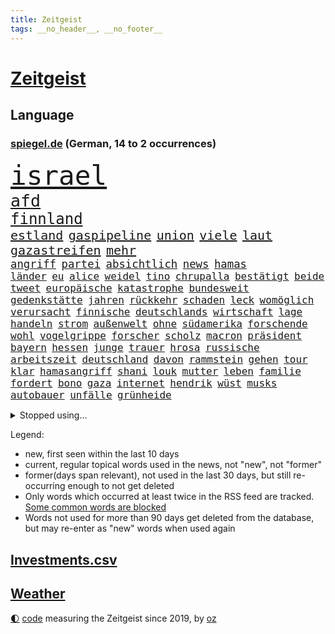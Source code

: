 ```yaml
---
title: Zeitgeist
tags: __no_header__, __no_footer__
---
```


# [Zeitgeist](https://oliz.io/zeitgeist/)

## Language

<h3><a href="https://www.spiegel.de" target="_blank">spiegel.de</a> (German, 14 to 2 occurrences)</h3>
<p style="font-family:monospace">
<span style="font-size:32pt"><a href="news_links.html#israel" class="current">israel</a></span>
<br>
<span style="font-size:20pt"><a href="news_links.html#afd" class="current">afd</a></span>
<br>
<span style="font-size:18pt"><a href="news_links.html#finnland" class="current">finnland</a></span>
<br>
<span style="font-size:15pt"><a href="news_links.html#estland" class="current">estland</a></span>
<span style="font-size:15pt"><a href="news_links.html#gaspipeline" class="new">gaspipeline</a></span>
<span style="font-size:15pt"><a href="news_links.html#union" class="current">union</a></span>
<span style="font-size:15pt"><a href="news_links.html#viele" class="current">viele</a></span>
<span style="font-size:15pt"><a href="news_links.html#laut" class="current">laut</a></span>
<span style="font-size:15pt"><a href="news_links.html#gazastreifen" class="current">gazastreifen</a></span>
<span style="font-size:15pt"><a href="news_links.html#mehr" class="current">mehr</a></span>
<br>
<span style="font-size:13pt"><a href="news_links.html#angriff" class="current">angriff</a></span>
<span style="font-size:13pt"><a href="news_links.html#partei" class="current">partei</a></span>
<span style="font-size:13pt"><a href="news_links.html#absichtlich" class="new">absichtlich</a></span>
<span style="font-size:13pt"><a href="news_links.html#news" class="current">news</a></span>
<span style="font-size:13pt"><a href="news_links.html#hamas" class="current">hamas</a></span>
<br>
<span style="font-size:12pt"><a href="news_links.html#länder" class="current">länder</a></span>
<span style="font-size:12pt"><a href="news_links.html#eu" class="current">eu</a></span>
<span style="font-size:12pt"><a href="news_links.html#alice" class="current">alice</a></span>
<span style="font-size:12pt"><a href="news_links.html#weidel" class="current">weidel</a></span>
<span style="font-size:12pt"><a href="news_links.html#tino" class="new">tino</a></span>
<span style="font-size:12pt"><a href="news_links.html#chrupalla" class="new">chrupalla</a></span>
<span style="font-size:12pt"><a href="news_links.html#bestätigt" class="current">bestätigt</a></span>
<span style="font-size:12pt"><a href="news_links.html#beide" class="current">beide</a></span>
<span style="font-size:12pt"><a href="news_links.html#tweet" class="current">tweet</a></span>
<span style="font-size:12pt"><a href="news_links.html#europäische" class="current">europäische</a></span>
<span style="font-size:12pt"><a href="news_links.html#katastrophe" class="current">katastrophe</a></span>
<span style="font-size:12pt"><a href="news_links.html#bundesweit" class="current">bundesweit</a></span>
<span style="font-size:12pt"><a href="news_links.html#gedenkstätte" class="new">gedenkstätte</a></span>
<span style="font-size:12pt"><a href="news_links.html#jahren" class="current">jahren</a></span>
<span style="font-size:12pt"><a href="news_links.html#rückkehr" class="current">rückkehr</a></span>
<span style="font-size:12pt"><a href="news_links.html#schaden" class="current">schaden</a></span>
<span style="font-size:12pt"><a href="news_links.html#leck" class="current">leck</a></span>
<span style="font-size:12pt"><a href="news_links.html#womöglich" class="current">womöglich</a></span>
<span style="font-size:12pt"><a href="news_links.html#verursacht" class="current">verursacht</a></span>
<span style="font-size:12pt"><a href="news_links.html#finnische" class="current">finnische</a></span>
<span style="font-size:12pt"><a href="news_links.html#deutschlands" class="current">deutschlands</a></span>
<span style="font-size:12pt"><a href="news_links.html#wirtschaft" class="current">wirtschaft</a></span>
<span style="font-size:12pt"><a href="news_links.html#lage" class="current">lage</a></span>
<span style="font-size:12pt"><a href="news_links.html#handeln" class="current">handeln</a></span>
<span style="font-size:12pt"><a href="news_links.html#strom" class="current">strom</a></span>
<span style="font-size:12pt"><a href="news_links.html#außenwelt" class="new">außenwelt</a></span>
<span style="font-size:12pt"><a href="news_links.html#ohne" class="current">ohne</a></span>
<span style="font-size:12pt"><a href="news_links.html#südamerika" class="current">südamerika</a></span>
<span style="font-size:12pt"><a href="news_links.html#forschende" class="current">forschende</a></span>
<span style="font-size:12pt"><a href="news_links.html#wohl" class="current">wohl</a></span>
<span style="font-size:12pt"><a href="news_links.html#vogelgrippe" class="current">vogelgrippe</a></span>
<span style="font-size:12pt"><a href="news_links.html#forscher" class="current">forscher</a></span>
<span style="font-size:12pt"><a href="news_links.html#scholz" class="current">scholz</a></span>
<span style="font-size:12pt"><a href="news_links.html#macron" class="current">macron</a></span>
<span style="font-size:12pt"><a href="news_links.html#präsident" class="current">präsident</a></span>
<span style="font-size:12pt"><a href="news_links.html#bayern" class="current">bayern</a></span>
<span style="font-size:12pt"><a href="news_links.html#hessen" class="current">hessen</a></span>
<span style="font-size:12pt"><a href="news_links.html#junge" class="current">junge</a></span>
<span style="font-size:12pt"><a href="news_links.html#trauer" class="current">trauer</a></span>
<span style="font-size:12pt"><a href="news_links.html#hrosa" class="new">hrosa</a></span>
<span style="font-size:12pt"><a href="news_links.html#russische" class="current">russische</a></span>
<span style="font-size:12pt"><a href="news_links.html#arbeitszeit" class="current">arbeitszeit</a></span>
<span style="font-size:12pt"><a href="news_links.html#deutschland" class="current">deutschland</a></span>
<span style="font-size:12pt"><a href="news_links.html#davon" class="current">davon</a></span>
<span style="font-size:12pt"><a href="news_links.html#rammstein" class="current">rammstein</a></span>
<span style="font-size:12pt"><a href="news_links.html#gehen" class="current">gehen</a></span>
<span style="font-size:12pt"><a href="news_links.html#tour" class="current">tour</a></span>
<span style="font-size:12pt"><a href="news_links.html#klar" class="current">klar</a></span>
<span style="font-size:12pt"><a href="news_links.html#hamasangriff" class="new">hamasangriff</a></span>
<span style="font-size:12pt"><a href="news_links.html#shani" class="new">shani</a></span>
<span style="font-size:12pt"><a href="news_links.html#louk" class="new">louk</a></span>
<span style="font-size:12pt"><a href="news_links.html#mutter" class="current">mutter</a></span>
<span style="font-size:12pt"><a href="news_links.html#leben" class="current">leben</a></span>
<span style="font-size:12pt"><a href="news_links.html#familie" class="current">familie</a></span>
<span style="font-size:12pt"><a href="news_links.html#fordert" class="current">fordert</a></span>
<span style="font-size:12pt"><a href="news_links.html#bono" class="current">bono</a></span>
<span style="font-size:12pt"><a href="news_links.html#gaza" class="current">gaza</a></span>
<span style="font-size:12pt"><a href="news_links.html#internet" class="current">internet</a></span>
<span style="font-size:12pt"><a href="news_links.html#hendrik" class="current">hendrik</a></span>
<span style="font-size:12pt"><a href="news_links.html#wüst" class="current">wüst</a></span>
<span style="font-size:12pt"><a href="news_links.html#musks" class="current">musks</a></span>
<span style="font-size:12pt"><a href="news_links.html#autobauer" class="current">autobauer</a></span>
<span style="font-size:12pt"><a href="news_links.html#unfälle" class="current">unfälle</a></span>
<span style="font-size:12pt"><a href="news_links.html#grünheide" class="current">grünheide</a></span>
</p>
<details>
<summary>Stopped using...</summary>
<p class="former" style="font-size:12pt">
main(1083) bestimmte(1082) untersuchungshaft(1082) welchem(1082) geduld(1081) tom(1081) weise(1081) anwohner(1080) energien(1080) musiker(1080) weshalb(1080) freundin(1079) polizeieinsatz(1079) spanier(1079) arbeitnehmer(1078) dreimal(1078) einführen(1078) entgegen(1078) entlastet(1078) gegenseitig(1078) gerät(1078) geäußert(1078) erinnerungen(1077) fußballquiz(1077) kurzfristig(1077) träumen(1077) umgehen(1077) untersuchungsausschuss(1077) beschädigt(1076) entlässt(1076) entschädigung(1076) evakuiert(1076) klimawandels(1076) lieben(1076) rand(1076) vielerorts(1076) österreichische(1076) ifoinstitut(1075) kreis(1075) versorgt(1075) widerspruch(1075) behandlung(1073) gezogen(1073) halbfinale(1073) januar(1073) monatelang(1073) rat(1073) stolz(1073) verschärfen(1073) ard(1072) christine(1072) flammen(1072) juli(1072) trafen(1072) wales(1072) 31(1071) genutzt(1071) geändert(1071) ii(1071) springt(1071) zugelassen(1071) erkrankt(1070) nerven(1070) starken(1070) unbedingt(1070) wohnhaus(1070) aufruf(1069) geflogen(1069) löste(1069) senkt(1069) weite(1069) pünktlich(1068) gering(1067) klubs(1067) schritte(1067) viertelfinale(1067) fortgesetzt(1066) siegte(1066) veranstalter(1066) beiträge(1065) feuerwehrleute(1064) zerstören(1064) schaffte(1063) wunder(1060) angeklagten(1059) fit(1059) berühmten(1058) erwachsene(1058) haaland(1058) patient(1058) gang(1057) königin(1056) top(1056) ähnlich(1055) rettete(1054) fan(1053) informiert(1053) erschießt(1052) hunger(1052) einbruch(1051) griechischen(1051) retter(1051) abstieg(1050) auseinandersetzung(1050) ältere(1049) profis(1048) solchen(1048) kokain(1046) klimaziele(1042) abgeschlossen(1037) reist(1036) staatlichen(1035) erfolgreichen(1028) kanadas(1028) drohne(1026) politischer(1005) gezielt(960) expräsidenten(955) bekannter(950) finanziellen(934) werte(882) fußballstar(874) flohen(833) sammelt(827) novak(823) adac(819) djoković(817) drohenden(814) irre(808) 72(805) verbunden(797) gesund(781) beeinträchtigt(780) jenseits(771) rückgabe(753) angestellten(747) dokumentiert(729) vorteil(728) schränkt(724) vorfeld(721) millionenhöhe(717) minus(715) krankenkassen(713) rauswurf(711) gewachsen(700) volksverhetzung(700) rosa(699) 74(697) magazin(697) mond(696) größtem(693) hals(684) schloss(656) verteuert(645) einzig(642) öffentlichrechtlichen(640) frühe(638) marieagnes(637) ben(624) vorbereiten(624) match(623) verringern(621) ring(617) großbrand(606) operation(601) bestand(595) westens(595) abschaffung(591) premierministerin(590) verantwortlichen(585) behauptete(579) stammen(579) absagen(576) sklaverei(570) fluss(569) eindrücke(556) kasse(552) zugriff(549) söhne(548) zugegeben(546) breiten(545) organisierte(543) flüchten(541) lohn(540) messerattacke(540) talent(535) humor(526) neuerdings(526) 48(525) packenden(525) zusätzlich(521) schlamm(506) dahin(502) trocken(498) halt(497) luisa(494) 1200(493) suchte(488) ran(485) fire(483) elisabeth(482) titelverteidiger(482) steuerzahler(479) angeschlagenen(478) einhalten(478) debattiert(477) lob(476) iii(472) übung(470) 86(466) yorks(466) provozieren(465) feuert(461) ängste(460) thüringens(458) gelöscht(457) nationale(457) gleichberechtigung(455) tasche(451) 16jähriger(449) großaufgebot(449) partnerin(449) geschichtenewsletter(448) 81(446) l(446) geste(442) batterien(441) trans(441) islamisten(440) rettungsaktion(440) entschuldigen(438) extra(437) umweltschützer(429) neubauer(427) träume(423) eigentliche(422) moderator(415) schied(413) gründet(411) traten(409) nebenwirkungen(407) komplikationen(406) verabschiedete(406) mithalten(405) entkommen(401) sicherer(400) 63(399) peru(398) klettert(393) bellingham(391) jude(391) lettland(388) durchaus(376) kriminalität(376) angriffskriegs(375) konten(373) rassistischer(373) roboter(373) gesundheitszustand(371) rechtsradikale(370) unbestimmte(369) verbleib(367) kinderpornografie(366) raumfahrt(366) achtelfinale(365) fortschritte(362) caroline(360) spiegelrecherche(360) klimaaktivistin(357) bestimmen(356) gerecht(354) kurzen(353) dahintersteckt(350) floridas(350) illegales(349) nebel(348) härtesten(344) männliche(343) 160(342) traditionell(341) verurteilten(339) ausgebremst(338) missionen(333) neuheiten(333) fraktionschef(331) satelliten(331) sämtliche(328) zulassen(322) redet(313) ig(312) metall(312) credit(308) suisse(308) südafrikas(305) aufgebaut(304) verunsichert(304) verdoppeln(300) eingestuft(299) djokovic(298) abwehr(297) lauter(297) skepsis(296) bestellen(295) kunstwerk(295) regimekritiker(294) abschiebungen(293) überzeugen(293) schränken(292) 47(291) technologien(291) muster(289) unangenehm(286) gekündigt(284) verwandte(282) hürde(280) kieler(277) änderung(276) escooter(274) weißes(274) dreier(273) konzernchef(273) mittelpunkt(273) freigelassen(270) salat(269) benötigte(268) erfährt(268) kongo(268) nizza(268) vergab(266) überflüssig(264) kulturstaatsministerin(263) nannte(263) mächtig(262) gesundheitliche(261) immobilienpreise(258) passanten(258) gebühren(255) geschwister(255) springen(255) erfolgreiche(254) ertragen(252) halbinsel(252) entlang(250) unbezahlbar(250) erlag(249) fortan(249) ausfindig(248) bakterien(246) leopard(246) alcaraz(245) ablauf(244) hochhaus(244) mitgerissen(244) nähert(242) vermeintlichen(242) schwache(241) konto(240) streifen(239) schritten(238) erschüttern(237) wesentlich(236) vorschriften(235) leon(234) zwang(234) office(233) anderson(230) aufbruch(230) zubehör(229) vierteljahrhundert(228) traurig(226) verpflichten(226) segelboot(225) hunderter(224) geständnis(223) pilotprojekt(223) ringe(222) schwerem(220) unruhe(220) massachusetts(219) 130(218) nicola(218) brauche(217) stillstand(216) story(215) tourist(215) souveränität(211) rostock(210) südtirol(210) umstellung(210) instituts(209) luxusuhren(209) menschliche(209) komplizen(208) amtskollege(206) mund(206) detail(205) müttern(205) aktualisiert(204) on(204) topdiplomat(204) austritt(203) etappensieg(203) fähre(203) afrikanische(202) ausschnitte(201) verteidigte(201) vorfahren(201) wendepunkt(201) gala(200) stürme(200) #metoo(199) nairobi(199) wüten(199) randalierer(198) rauch(198) wasserknappheit(198) konkreten(197) löscharbeiten(197) wassermangel(197) autorennen(196) obduziert(196) rührt(195) bedrohen(194) wallace(194) hinweg(193) kreuz(193) nützt(193) wagenknechts(193) zeug(193) begangen(192) italienischer(190) usbundesstaats(190) wach(190) überwunden(190) bärin(189) begeben(188) erzbistum(188) griechenlands(188) prioritäten(188) ungeklärt(188) it(187) optionen(187) 55jährige(186) tatwaffe(185) jacht(184) parks(184) wettrennen(184) dürren(183) luke(183) schieben(183) elterngeld(182) goretzka(182) hollywoodstar(182) zerbrechen(181) dna(180) bestandsaufnahme(178) duschen(178) pascal(178) reißenden(178) aufwendige(177) hauptrolle(177) qiang(177) zittern(177) geknackt(176) kaufkraft(175) länderspiele(175) pool(174) unrealistisch(174) entwickelte(173) erling(171) umfragehoch(171) irren(167) brachten(166) fündig(166) militärstützpunkt(166) raubtier(166) schwachstelle(166) zuständigen(166) augenzeugen(165) verschiedener(164) 1974(163) übergriff(162) festgeklebt(161) kopfzerbrechen(161) angehalten(159) minderjähriger(159) stuft(159) tschentscher(158) hinterließ(157) senden(157) zeitung(157) fühle(156) beleidigung(154) logo(154) chips(153) leclerc(153) zehnjährigen(153) 125(152) gedenkt(152) zusammenhängen(152) rundumschlag(151) spielten(151) schmelzen(150) überlegungen(150) 180(149) beschmiert(149) anlegen(148) notarzt(148) reue(148) weggefährten(148) court(146) einfamilienhaus(145) erledigen(145) großfeuer(143) mitarbeitenden(143) gebäudeenergiegesetz(142) supreme(142) besatzer(141) kuba(141) verweigern(141) eupläne(140) dárdai(139) look(139) pál(139) genditzki(138) versteckt(138) vorsorglich(138) überfahren(138) ereignis(137) palme(137) regierungen(137) sofortprogramm(137) zerren(137) arabischen(136) girls(136) hinein(136) evakuierung(135) tarnung(135) weigert(135) erhöhte(134) 58(133) ausgeblieben(133) exbürgermeister(133) schimpfen(133) gefördert(132) ken(132) konzentrationslager(132) nötigen(132) feinde(131) kolonialismus(131) umbenennung(131) fünfeinhalb(130) guatemala(130) mühe(130) präsidentschaftswahlkampf(130) anschaut(129) kindesmissbrauchs(129) schönsten(129) florenz(128) nationalpark(128) sachsenhausen(128) südkoreas(128) 21jährigen(127) anschlägen(127) kfrage(127) lee(127) lukrativen(127) rekordsumme(127) wahlkampfthema(126) landsmann(125) motorräder(125) protestierten(125) eingeliefert(124) outback(124) triple(124) außenseiter(123) gosens(123) staatschefs(123) brad(122) führender(122) gescheiterten(122) motivierten(122) schlucken(122) altersvorsorge(121) auszusteigen(120) lennard(120) wutrede(120) ärztliche(120) lebenserwartung(119) partien(119) qual(119) rettungsversuch(119) verfassung(119) wortlaut(119) asylanträgen(118) bestritten(118) bundeshaushalt(118) feministin(118) sommers(118) telegram(118) schiffs(117) soldatinnen(117) befürchtete(116) belgiens(116) erneuerbarer(116) geländegewinne(115) mobilität(115) verwüstung(114) rundfahrt(113) abschlusserklärung(112) finger(112) scharfen(112) ämtern(112) einsparungen(111) einwanderung(111) finaleinzug(111) gelben(111) kinderreportern(111) prosiebensat1(111) versagte(111) bereitschaft(110) getreideabkommens(110) schwangeren(108) abgenommen(107) sandra(107) sympathisch(107) verstrickungen(107) wnba(107) co₂emissionen(106) richtlinie(105) beinen(104) fürth(104) gelte(104) unterschätzen(104) verschwendung(104) homosexualität(103) millionenschaden(103) regionalwahlen(103) schröders(103) sommerpause(103) weltmacht(103) wird’s(103) 2006(102) berechnet(102) wohnhäuser(102) brasiliens(101) krimbrücke(101) wanderung(101) abgewehrt(100) alpinist(100) bundesagentur(100) defizite(100) gespielt(99) linksextremisten(99) regenfällen(99) indischer(98) jannik(96) sinner(96) motorrad(95) niedergang(95) trick(95) bergwacht(94) bezeichnete(94) dnjepr(94) fertiggestellt(94) havertz(94) klimafreundlich(94) nachkommen(94) ralf(94) deadline(93) spiderman(93) spirale(93) waggon(93) 78(92) linker(92) theorien(92) hörte(91) monza(91) ryanair(91) vox(91) wahlbetrug(91) futuristische(90) füllen(90) milliardenschweren(90) bezog(89) alpinisten(88) anfragen(88) braut(88) ertrinkt(88) gewöhnlich(88) modellen(88) schwamm(88) selbstbestimmungsgesetz(88) spiegelleitartikel(88) totschlag(88) vergessene(88) anderthalb(87) beach(87) begründete(87) hergestellt(87) ihor(87) karosserien(87) freistaat(86) geheimen(86) lagern(86) neuschwanstein(86) vorsaison(86) angelaufen(85) entgleisungen(85) staatstrauer(85) verbraucherschützern(85) alleiniger(84) brighton(84) gewitter(84) kohlenstoff(84) landkreise(84) motorradunfall(84) weltranglistenerste(84) winkel(84) aurubis(83) erweist(83) freiewählerchefs(83) friedensnobelpreisträger(83) kupferhersteller(83) programme(83) pur(83) vororten(83) anwesenden(82) aussetzer(82) beeinträchtigungen(82) geparkten(82) herunterzuspielen(82) rechtsradikalen(82) schwach(82) weht(82) auster(81) erbeuteten(81) sensationell(81) umringt(81) alfons(80) bahrain(80) elektromobilität(80) enger(80) gequält(80) geschäfts(80) hinziehen(80) abgaben(79) covid19(79) freigeben(79) freigesetzt(79) fußballtransfers(79) sechser(79) ärztlichen(79) abzuholen(78) bestohlen(78) brände(78) enttäuschende(78) haas(78) soziologin(78) vereinen(78) volksfesten(78) 2050(77) android(77) beschuldigter(77) fuente(77) millionenschweren(77) neuartige(77) privatpersonen(77) vermieden(77) viermal(77) brugger(76) burger(76) cybercrime(76) kabellose(76) luka(76) smarten(76) unterfranken(76) verbinden(76) homosexuelle(75) radwege(75) werner(75) wetterphänomene(75) zehntausend(75) analysieren(74) aufgehört(74) entsprechend(74) holten(74) starstürmer(74) topmilitär(74) verordnungen(74) flügelspieler(73) freizeit(73) geschlecht(73) lagerhalle(73) sabotieren(73) selbstbewusst(73) wagnerputsch(73) wertet(73) bundesstaats(72) hohem(72) schlauchboot(72) sprüchen(72) überschwemmt(71) einstellungen(70) gehörten(70) rasenmäher(70) rheinlandpfälzischen(70) ärgerlich(70) 105(69) abhaken(69) ausgefallenen(69) betriebssystem(69) exporteure(69) mähroboter(69) nachvollziehbar(69) schmerzhaft(69) warmen(69) staatsgeldern(68) talk(68) überredet(68) geschwindigkeiten(67) maroden(67) polizeistreife(67) sauna(67) tschetschenischen(67) wetteifern(67) entpuppt(66) feinden(66) geklettert(66) kaufprämien(66) masken(66) neonazi(66) rekordhalter(66) schwachem(66) stärkerer(66) verkehrschaos(66) abwechselnd(65) armutsbekämpfung(65) böschung(65) herausfordert(65) wozniacki(65) blue(64) bruce(64) favoritenrolle(64) gutverdiener(64) schilderungen(64) archäologie(63) beißen(63) benutzen(63) brocken(63) fahrgast(63) finanzkontrolleure(63) kranken(63) nationalsozialismus(63) putintreuen(63) schwule(63) unterschiedlicher(63) arbeitslosen(62) ausrede(62) frankenthal(62) geschlechtern(62) zeugin(62) antwortet(61) büsum(61) eurecht(61) inoffiziellen(61) spione(61) badewannenmord(60) geburtenrate(60) korrigieren(60) kuleba(60) meteorologen(60) angeworben(59) aufstiegsbafög(59) flächen(59) klimaschädlich(59) missbrauchstäter(59) postbankkunden(59) substanz(59) under(59) bestsellerautor(58) fraktionsspitze(58) paketbote(58) schwedt(58) syndrom(58) zweijähriger(58) aufrührer(57) eritreafestival(57) k(57) service(57) verlogen(57) verstoßes(57) antreiben(56) berlinale(56) iranischer(56) minutenprotokoll(56) runden(56) russlandpolitik(56) sabotage(56) sexualtherapeutin(56) charly(55) dienstreisen(55) diskreditieren(55) ehrlicher(55) hübner(55) maas(55) prostituierter(55) verknüpft(55) 1700(54) eritreischen(54) geringeren(54) kriegsende(54) naturkatastrophe(54) ordentlich(54) polizeiwagen(54) topklubs(54) übermäßig(54) fahrradbranche(53) nominierungen(53) akuter(52) buchhandlung(52) gegenseitige(52) oberstes(52) sagten(52) entkam(51) fremde(51) nationalspielerin(51) pädagogen(51) schiene(51) strafbefehl(51) teamkollegen(51) vorcoronaniveau(51) ansatz(50) halbherzig(50) held(50) nebraska(50) rechtsextremist(50) öffnungszeiten(50) abgefeuert(49) braunbärin(49) derartige(49) exklusive(49) gemeinsamer(49) kabellos(49) strafkolonie(49) vanmoof(49) chandrayaan3(48) elternhaus(48) gruppenphase(48) implantiert(48) megastar(48) niederbayern(48) siebziger(48) andersdenkende(47) atomkrieg(47) belässt(47) bränden(47) diplomatisches(47) küsst(47) mcdonald's(47) verhinderten(47) vize(47) blatt(46) forschenden(46) geschummelt(46) gezündet(46) kamikazedrohnen(46) argentinier(45) chicken(45) inka(45) kranke(45) vergesslichkeit(45) zusätzlichen(45) abzusetzen(44) days(44) hitzlsperger(44) offshorewindparks(44) slowenen(44) stationiert(44) wmauftakt(44) wäldern(44) 365(43) abrupt(43) häftling(43) kommunalpolitik(43) umstrittensten(43) abgerissen(42) abschieben(42) etfs(42) falschem(42) lockeren(42) afrikanischer(41) klimaforscher(41) nachtzüge(41) römischen(41) wahrgenommen(41) weggebrochen(41) ökosystem(41) einflussreichsten(40) grosz(40) kriegsgerät(40) tourmalet(40) transrechte(40) gehetzt(39) gregor(39) gysi(39) kreuzberg(39) kristin(39) wagners(39) abgezockt(38) disqualifiziert(38) häuserpreise(38) kiexperten(38) moralischen(38) oberen(38) vorhersagen(38) überragte(38) übertreffen(38) elfmeterschießen(37) hartes(37) joan(37) tuchels(37) verdiente(37) zuständen(37) anfangen(36) manipulieren(36) marokkanischen(36) marschiert(36) umsturz(36) überträger(36) ausnahmezustand(35) boykottieren(35) bundeselternrat(35) fußballerin(35) hansa(35) inszenierung(35) knochen(35) losfahren(35) widerlegen(35) angezogen(34) nachhaltigen(34) riesiges(34) zugesagten(34) akzeptanz(33) debütant(33) gegenspieler(33) gruppenspiel(33) haften(33) jawort(33) mitspielerinnen(33) taifun(33) wmaus(33) rocksänger(32) unbeeindruckt(32) vergewaltigungen(32) drehte(31) empfing(31) gruppensieg(31) kanarische(31) kostümierten(31) superreiche(31) verzockt(31) xavi(31) besuchs(30) bindet(30) gastwirte(30) panikattacken(30) shootingstar(30) streikenden(30) zusehends(30) co2emissionen(29) nbastars(29) therapeutin(29) andauernde(28) drahtzieher(28) durchschlugen(28) gestiegenen(28) mathieu(28) prominentesten(28) stromschlag(28) unterschieden(28) übersteigt(28) erregte(27) erschöpft(27) gehaltsplus(27) heftigem(27) klettersteig(27) momente(27) siri(27) fahrrad(26) kürzen(26) missbrauchsdarstellungen(26) nirgends(26) widersetzt(26) zweifachen(26) behinderungen(25) billigstrom(25) flugbereitschaft(25) israeli(25) rennstrecke(25) scheidung(25) schild(25) agent(24) heutigen(24) sperrung(24) stundenlangen(24) transport(24) vorstandswahl(24) wirtschaftsflaute(24) einfaches(23) militärapparat(23) professoren(23) rügener(23) svenja(23) tauruslieferungen(23) wertpapiere(23) akzeptiert(22) flüchtigen(22) handyempfang(22) staatsanwältin(22) steckdosen(22) zusammengebrochen(22) automesse(21) autowaschanlage(21) elterntaxis(21) gestürmt(21) grenzwerte(20) mittelstand(20) 13000(19) armeestützpunkt(19) einschläge(19) exanwalt(19) mustert(19) renteneintrittsalter(19) saudischen(19) wahlbeeinflussung(19) ausweisen(18) deine(18) leide(18) männerteam(18) verpackt(18) bisheriger(17) charmante(17) fantasien(17) hitlers(17) klamotten(17) marinedrohnen(17) pannenflug(17) perus(17) protestierte(17) stockwerke(17) trauernder(17) amateuraufnahmen(16) berchtesgadener(16) erweitern(16) ludovic(16) ungesühnt(16) betätigt(15) schwellenländer(15) umverteilung(15) young(15) zurecht(15) allinclusive(14) euvorgaben(14) exverfassungsschutzchef(14) fristlos(14) hansgeorg(14) maaßen(14) neuauflage(14) omikron(14) populäre(14) sparsame(14) zypern(14) baubooms(13) berchtesgaden(13) fitnesstrainer(13) krisengipfel(13) mangelnde(13) rumänischen(13) spiegelranking(13) technisches(13) act(12) bieter(12) brot(12) füllkrug(12) hallo(12) niclas(12) abgehängt(11) achtzigerjahren(11) angepasste(11) auslandsoscar(11) prigoschinabsturz(11) starttermin(11) vorhanden(11) weltmarkt(11) wmsiegerehrung(11)
</p>
</details>
<p>Legend:
<ul>
<li><span class="new">new</span>, first seen within the last 10 days</li>
<li><span class="current">current</span>, regular topical words used in the news, not "new", not "former"</li>
<li><span class="former">former(days span relevant)</span>, not used in the last 30 days, but still re-occurring enough to not get deleted</li>
<li>Only words which occurred at least twice in the RSS feed are tracked. <a href="language/filters.py">Some common words are blocked</a></li>
<li>Words not used for more than 90 days get deleted from the database, but may re-enter as "new" words when used again</li>
</ul>
</p>

## [Investments](investments.html)[.csv](investments.csv)

## [Weather](weather.html)

<footer>
<a href="javascript:toggleTheme()" class="nav">🌓</a>
<a href="https://github.com/ooz/zeitgeist">code</a> measuring the Zeitgeist since 2019, by <a href="https://oliz.io">oz</a>
</footer>
